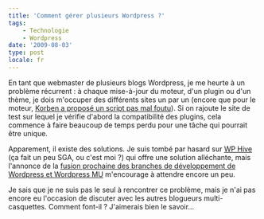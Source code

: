 ```yaml
---
title: 'Comment gérer plusieurs Wordpress ?'
tags:
    - Technologie
    - Wordpress
date: '2009-08-03'
type: post
locale: fr
---
```


En tant que webmaster de plusieurs blogs Wordpress, je me heurte à un problème récurrent&nbsp;: à chaque mise-à-jour du moteur, d'un plugin ou d'un thème, je dois m'occuper des différents sites un par un (encore que pour le moteur, [Korben a proposé un script pas mal foutu](http://korben.info/comment-mettre-a-jour-plusieurs-wordpress-en-une-seule-fois.html)). Si on rajoute le site de test sur lequel je vérifie d'abord la compatibilité des plugins, cela commence à faire beaucoup de temps perdu pour une tâche qui pourrait être unique.

Apparement, il existe des solutions. Je suis tombé par hasard sur [WP Hive](http://wp-hive.com/) (ça fait un peu SGA, ou c'est moi&nbsp;?) qui offre une solution alléchante, mais l'annonce de la [fusion prochaine des branches de développement de Wordpress et Wordpress MU](http://technosailor.com/2009/05/30/wordcamp-sf-announcement-wordpress-and-wordpress-mu-to-merge/) m'encourage à attendre encore un peu.

Je sais que je ne suis pas le seul à rencontrer ce problème, mais je n'ai pas encore eu l'occasion de discuter avec les autres blogueurs multi-casquettes. Comment font-il&nbsp;? J'aimerais bien le savoir…
